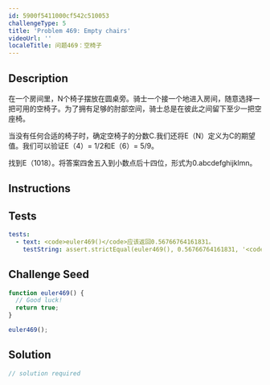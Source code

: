 ```yaml
---
id: 5900f5411000cf542c510053
challengeType: 5
title: 'Problem 469: Empty chairs'
videoUrl: ''
localeTitle: 问题469：空椅子
---
```


## Description
<section id="description">在一个房间里，N个椅子摆放在圆桌旁。骑士一个接一个地进入房间，随意选择一把可用的空椅子。为了拥有足够的肘部空间，骑士总是在彼此之间留下至少一把空座椅。 <p>当没有任何合适的椅子时，确定空椅子的分数C.我们还将E（N）定义为C的期望值。我们可以验证E（4）= 1/2和E（6）= 5/9。 </p><p>找到E（1018）。将答案四舍五入到小数点后十四位，形式为0.abcdefghijklmn。 </p></section>

## Instructions
<section id="instructions">
</section>

## Tests
<section id='tests'>

```yml
tests:
  - text: <code>euler469()</code>应该返回0.56766764161831。
    testString: assert.strictEqual(euler469(), 0.56766764161831, '<code>euler469()</code> should return 0.56766764161831.');

```

</section>

## Challenge Seed
<section id='challengeSeed'>

<div id='js-seed'>

```js
function euler469() {
  // Good luck!
  return true;
}

euler469();

```

</div>



</section>

## Solution
<section id='solution'>

```js
// solution required
```
</section>
